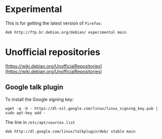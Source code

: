 # Experimental

This is for getting the latest version of `Firefox`:

    deb http://ftp.br.debian.org/debian/ experimental main

# Unofficial repositories

[https://wiki.debian.org/UnofficialRepositories](https://wiki.debian.org/UnofficialRepositories)

## Google talk plugin

To install the Google signing key:

    wget -q -O - https://dl-ssl.google.com/linux/linux_signing_key.pub | sudo apt-key add -

The line in `/etc/apt/sources.list`

    deb http://dl.google.com/linux/talkplugin/deb/ stable main
